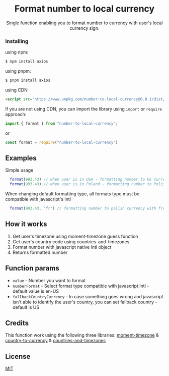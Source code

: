 <h1 align="center">
        Format number to local currency
</h1>

<p align="center">Single function enabling you to format number to currency with user's local currency sign.</p>

### Installing

using npm:

```bash
$ npm install axios
```

using pnpm:

```bash
$ pnpm install axios
```

using CDN

```html
<script src="https://www.unpkg.com/number-to-local-currency@0.0.1/dist/index.js"></script>
```

If you are not using CDN, you can import the library using `import` or `require` approach:

```js
import { format } from "number-to-local-currency";
```

or

```js
const format = require("number-to-local-currency")
```

## Examples

Simple usage

```js
  format(993.43) // when user is in USA - formatting number to US currency with US formatting  output: $ 999.43
  format(993.43) // when user is in Poland - formatting number to Polish currency with US formatting  output: PLN 999.43
```

When changing default formatting type, all formats type must be compatible with javascript's Intl

```js
  format(993.43, "fr") // formatting number to polish currency with french formatting  output: 993,43 PLN  
```

## How it works

1. Get user's timezone using moment-timezone guess function
2. Get user's country code using countries-and-timezones
3. Format number with javascript native Intl object
4. Returns formatted number

## Function params

- ```value``` - Number you want to format
- ```numberFormat``` - Select format type compatible with javascript Intl - default value is en-US
- ```fallbackCountryCurrency``` - In case something goes wrong and javascript isn't able to identify the user's country, you can set fallback country - default is US

## Credits 

This function work using the following three libraries: [moment-timezone](https://www.npmjs.com/package/moment-timezone) & [country-to-currency](https://www.npmjs.com/package/country-to-currency) & [countries-and-timezones](https://www.npmjs.com/package/countries-and-timezones)

## License

[MIT](LICENSE)
